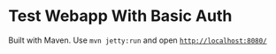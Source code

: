 # Test Webapp With Basic Auth

Built with Maven. Use  `mvn jetty:run` and open [`http://localhost:8080/`](http://localhost:8080/)
